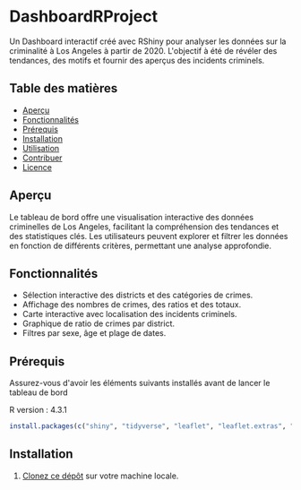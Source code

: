 # DashboardRProject

Un Dashboard interactif créé avec RShiny pour analyser les données sur la criminalité à Los Angeles à partir de 2020. 
L'objectif à été de révéler des tendances, des motifs et fournir des aperçus des incidents criminels.

## Table des matières

- [Aperçu](#aperçu)
- [Fonctionnalités](#fonctionnalités)
- [Prérequis](#prérequis)
- [Installation](#installation)
- [Utilisation](#utilisation)
- [Contribuer](#contribuer)
- [Licence](#licence)

## Aperçu

Le tableau de bord offre une visualisation interactive des données criminelles de Los Angeles, facilitant la compréhension des tendances et des statistiques clés. Les utilisateurs peuvent explorer et filtrer les données en fonction de différents critères, permettant une analyse approfondie.



## Fonctionnalités

- Sélection interactive des districts et des catégories de crimes.
- Affichage des nombres de crimes, des ratios et des totaux.
- Carte interactive avec localisation des incidents criminels.
- Graphique de ratio de crimes par district.
- Filtres par sexe, âge et plage de dates.

## Prérequis

Assurez-vous d'avoir les éléments suivants installés avant de lancer le tableau de bord 

R version : 4.3.1

```R
install.packages(c("shiny", "tidyverse", "leaflet", "leaflet.extras", "shinyWidgets", "plotly", "shinythemes", "shinydashboard", "ggplot2", "DT"))
```

## Installation

1. [Clonez ce dépôt](https://github.com/benguir/dashboardProjectR.git) sur votre machine locale.


